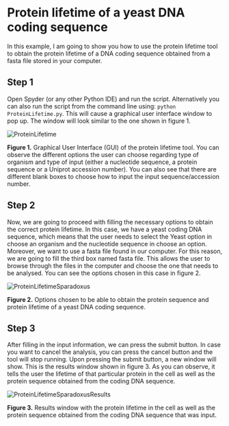 # Protein lifetime of a yeast DNA coding sequence

In this example, I am going to show you how to use the protein lifetime tool to obtain the protein lifetime of a DNA coding sequence obtained from a fasta file stored in your computer.

## Step 1

Open Spyder (or any other Python IDE) and run the script. Alternatively you can also run the script from the command line using: `python ProteinLifetime.py`. This will cause a graphical user interface window to pop up. The window will look similar to the one shown in figure 1.

![ProteinLifetime](https://user-images.githubusercontent.com/70640998/111024653-3fba0280-83e0-11eb-858e-6c485913f7b5.jpg)

**Figure 1.** Graphical User Interface (GUI) of the protein lifetime tool. You can observe the different options the user can choose regarding type of organism and type of input (either a nucleotide sequence, a protein sequence or a Uniprot accession number). You can also see that there are different blank boxes to choose how to input the input sequence/accession number.

## Step 2

Now, we are going to proceed with filling the necessary options to obtain the correct protein lifetime. In this case, we have a yeast coding DNA sequence, which means that the user needs to select the Yeast option in choose an organism and the nucleotide sequence in choose an option. Moreover, we want to use a fasta file found in our computer. For this reason, we are going to fill the third box named fasta file. This allows the user to browse through the files in the computer and choose the one that needs to be analysed. You can see the options chosen in this case in figure 2.

![ProteinLifetimeSparadoxus](https://user-images.githubusercontent.com/70640998/111026554-12268680-83eb-11eb-9238-b83e14717cec.jpg)

**Figure 2.** Options chosen to be able to obtain the protein sequence and protein lifetime of a yeast DNA coding sequence.

## Step 3

After filling in the input information, we can press the submit button. In case you want to cancel the analysis, you can press the cancel button and the tool will stop running. Upon pressing the submit button, a new window will show. This is the results window shown in figure 3. As you can observe, it tells the user the lifetime of that particular protein in the cell as well as the protein sequence obtained from the coding DNA sequence.

![ProteinLifetimeSparadoxusResults](https://user-images.githubusercontent.com/70640998/111026569-1e124880-83eb-11eb-95f1-f863c736dcfd.jpg)

**Figure 3.** Results window with the protein lifetime in the cell as well as the protein sequence obtained from the coding DNA sequence that was input.
